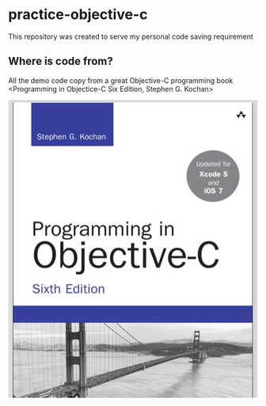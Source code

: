 # practice-objective-c
This repository was created to serve my personal code saving requirement

## Where is code from?
All the demo code copy from a great Objective-C programming book
<Programming in Objectice-C Six Edition, Stephen G. Kochan>

![BOOK](art/001-programming-books.png)
